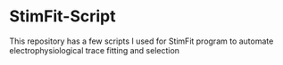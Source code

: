 # StimFit-Script
This repository has a few scripts I used for StimFit program to automate electrophysiological trace fitting and selection

